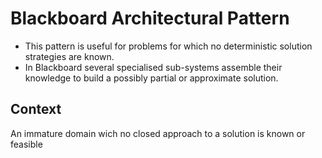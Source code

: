 Blackboard Architectural Pattern
====================================

- This pattern is useful for problems for which no deterministic solution strategies are known. 
- In Blackboard several specialised sub-systems assemble their knowledge to build a possibly partial or approximate solution.

Context
------------------------------------

An immature domain wich no closed approach to a solution is known or feasible
